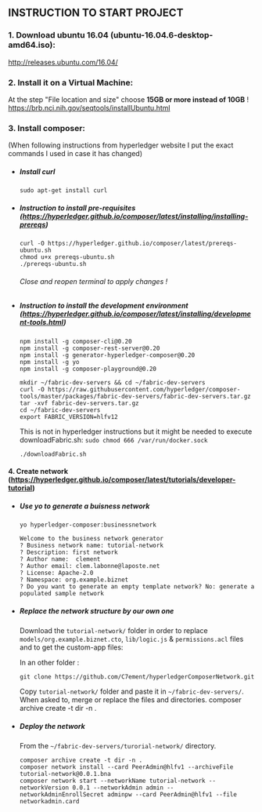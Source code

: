 ## INSTRUCTION TO START PROJECT

### 1. Download ubuntu 16.04 (ubuntu-16.04.6-desktop-amd64.iso):  

http://releases.ubuntu.com/16.04/ 
  
### 2. Install it on a Virtual Machine:  

   At the step "File location and size" choose **15GB or more instead of 10GB** !  
https://brb.nci.nih.gov/seqtools/installUbuntu.html

### 3. Install composer:  

(When following instructions from hyperledger website I put the exact commands I used in case it has changed) 

+ ##### Install curl

  ```sudo apt-get install curl```

+ ##### Instruction to install pre-requisites (https://hyperledger.github.io/composer/latest/installing/installing-prereqs) 
  ```
  curl -O https://hyperledger.github.io/composer/latest/prereqs-ubuntu.sh  
  chmod u+x prereqs-ubuntu.sh  
  ./prereqs-ubuntu.sh  
  ```

  ###### Close and reopen terminal to apply changes !

+ ##### Instruction to install the development environment (https://hyperledger.github.io/composer/latest/installing/development-tools.html) 
  ```
  npm install -g composer-cli@0.20  
  npm install -g composer-rest-server@0.20  
  npm install -g generator-hyperledger-composer@0.20  
  npm install -g yo  
  npm install -g composer-playground@0.20
  ```  
  ```
  mkdir ~/fabric-dev-servers && cd ~/fabric-dev-servers  
  curl -O https://raw.githubusercontent.com/hyperledger/composer-tools/master/packages/fabric-dev-servers/fabric-dev-servers.tar.gz  
  tar -xvf fabric-dev-servers.tar.gz  
  cd ~/fabric-dev-servers  
  export FABRIC_VERSION=hlfv12  
  ```
  This is not in hyperledger instructions but it might be needed to execute downloadFabric.sh: `sudo chmod 666 /var/run/docker.sock`
  ```
  ./downloadFabric.sh  
  ```
#### 4. Create network (https://hyperledger.github.io/composer/latest/tutorials/developer-tutorial)
+ ##### Use yo to generate a buisness network
  ```
  yo hyperledger-composer:businessnetwork
  
  Welcome to the business network generator
  ? Business network name: tutorial-network
  ? Description: first network
  ? Author name:  clement
  ? Author email: clem.labonne@laposte.net
  ? License: Apache-2.0
  ? Namespace: org.example.biznet
  ? Do you want to generate an empty template network? No: generate a populated sample network
  ```
+ ##### Replace the network structure by our own one
  Download the `tutorial-network/` folder in order to replace `models/org.example.biznet.cto`, `lib/logic.js` & `permissions.acl` files and to get the custom-app files:
  
    In an other folder :
    ```
    git clone https://github.com/C7ement/hyperledgerComposerNetwork.git
    ```
    Copy `tutorial-network/` folder and paste it in `~/fabric-dev-servers/`.
    When asked to, merge or replace the files and directories.
    composer archive create -t dir -n .


+ ##### Deploy the network
  From the `~/fabric-dev-servers/turorial-network/` directory.
  ```
  composer archive create -t dir -n .  
  composer network install --card PeerAdmin@hlfv1 --archiveFile tutorial-network@0.0.1.bna  
  composer network start --networkName tutorial-network --networkVersion 0.0.1 --networkAdmin admin --networkAdminEnrollSecret adminpw --card PeerAdmin@hlfv1 --file networkadmin.card
  
  
  ```
